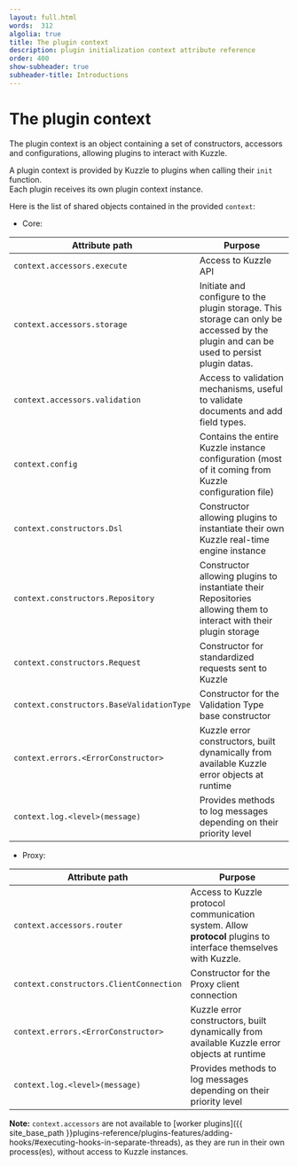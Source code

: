 ```yaml
---
layout: full.html
words:  312
algolia: true
title: The plugin context
description: plugin initialization context attribute reference
order: 400
show-subheader: true
subheader-title: Introductions
---
```


# The plugin context

The plugin context is an object containing a set of constructors, accessors and configurations, allowing plugins to interact with Kuzzle.

A plugin context is provided by Kuzzle to plugins when calling their `init` function.  
Each plugin receives its own plugin context instance.

Here is the list of shared objects contained in the provided ``context``:

* Core:

| Attribute path | Purpose                      |
|----------------|------------------------------|
| `context.accessors.execute` | Access to Kuzzle API |
| `context.accessors.storage` | Initiate and configure to the plugin storage. This storage can only be accessed by the plugin and can be used to persist plugin datas. |
| `context.accessors.validation` | Access to validation mechanisms, useful to validate documents and add field types. |
| `context.config` | Contains the entire Kuzzle instance configuration (most of it coming from Kuzzle configuration file) |
| `context.constructors.Dsl` | Constructor allowing plugins to instantiate their own Kuzzle real-time engine instance |
| `context.constructors.Repository` | Constructor allowing plugins to instantiate their Repositories allowing them to interact with their plugin storage |
| `context.constructors.Request` | Constructor for standardized requests sent to Kuzzle |
| `context.constructors.BaseValidationType` | Constructor for the Validation Type base constructor |
| `context.errors.<ErrorConstructor>` |Kuzzle error constructors, built dynamically from available Kuzzle error objects at runtime |
| `context.log.<level>(message)` | Provides methods to log messages depending on their priority level |

* Proxy:

| Attribute path | Purpose                      |
|----------------|------------------------------|
| `context.accessors.router` | Access to Kuzzle protocol communication system. Allow **protocol** plugins to interface themselves with Kuzzle. |
| `context.constructors.ClientConnection` | Constructor for the Proxy client connection |
| `context.errors.<ErrorConstructor>` |Kuzzle error constructors, built dynamically from available Kuzzle error objects at runtime |
| `context.log.<level>(message)` | Provides methods to log messages depending on their priority level |

**Note:** `context.accessors` are not available to [worker plugins]({{ site_base_path }}plugins-reference/plugins-features/adding-hooks/#executing-hooks-in-separate-threads), as they are run in their own process(es), without access to Kuzzle instances.
